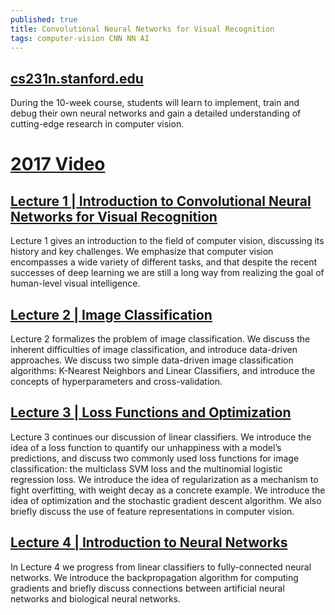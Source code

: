 ```yaml
---
published: true
title: Convolutional Neural Networks for Visual Recognition
tags: computer-vision CNN NN AI
---
```

## [cs231n.stanford.edu](http://cs231n.stanford.edu/)

During the 10-week course, students will learn to implement, train and debug their own neural networks and gain a detailed understanding of cutting-edge research in computer vision. 

# [2017 Video](https://www.youtube.com/playlist?list=PL3FW7Lu3i5JvHM8ljYj-zLfQRF3EO8sYv)


## [Lecture 1 | Introduction to Convolutional Neural Networks for Visual Recognition](https://www.youtube.com/watch?v=vT1JzLTH4G4)

Lecture 1 gives an introduction to the field of computer vision, discussing its history and key challenges. We emphasize that computer vision encompasses a wide variety of different tasks, and that despite the recent successes of deep learning we are still a long way from realizing the goal of human-level visual intelligence.


## [Lecture 2 | Image Classification](https://www.youtube.com/watch?v=OoUX-nOEjG0)

Lecture 2 formalizes the problem of image classification. We discuss the inherent difficulties of image classification, and introduce data-driven approaches. We discuss two simple data-driven image classification algorithms: K-Nearest Neighbors and Linear Classifiers, and introduce the concepts of hyperparameters and cross-validation.

## [Lecture 3 | Loss Functions and Optimization](https://www.youtube.com/watch?v=h7iBpEHGVNc)

Lecture 3 continues our discussion of linear classifiers. We introduce the idea of a loss function to quantify our unhappiness with a model’s predictions, and discuss two commonly used loss functions for image classification: the multiclass SVM loss and the multinomial logistic regression loss. We introduce the idea of regularization as a mechanism to fight overfitting, with weight decay as a concrete example. We introduce the idea of optimization and the stochastic gradient descent algorithm. We also briefly discuss the use of feature representations in computer vision.

## [Lecture 4 | Introduction to Neural Networks](https://www.youtube.com/watch?v=d14TUNcbn1k&lis)

In Lecture 4 we progress from linear classifiers to fully-connected neural networks. We introduce the backpropagation algorithm for computing gradients and briefly discuss connections between artificial neural networks and biological neural networks.